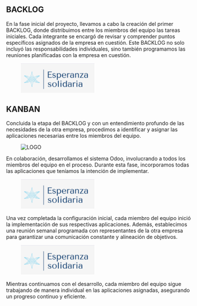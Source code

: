 ## BACKLOG

En la fase inicial del proyecto, llevamos a cabo la creación del primer BACKLOG, donde distribuimos entre los miembros del equipo las tareas iniciales. Cada integrante se encargó de revisar y comprender puntos específicos asignados de la empresa en cuestión. Este BACKLOG no solo incluyó las responsabilidades individuales, sino también programamos las reuniones planificadas con la empresa en cuestión.

<img src="imagenes/ImagenEsperanza.PNG" alt="LOGO" style="fixed: right; margin-left: 40px;" width="200"/>

## KANBAN

Concluida la etapa del BACKLOG y con un entendimiento profundo de las necesidades de la otra empresa, procedimos a identificar y asignar las aplicaciones necesarias entre los miembros del equipo.

<img src="imagenes/1" alt="LOGO" style="fixed: right; margin-left: 40px;" width="200"/>

En colaboración, desarrollamos el sistema Odoo, involucrando a todos los miembros del equipo en el proceso. Durante esta fase, incorporamos todas las aplicaciones que teníamos la intención de implementar.

<img src="imagenes/ImagenEsperanza.PNG" alt="LOGO" style="fixed: right; margin-left: 40px;" width="200"/>


Una vez completada la configuración inicial, cada miembro del equipo inició la implementación de sus respectivas aplicaciones. Además, establecimos una reunión semanal programada con representantes de la otra empresa para garantizar una comunicación constante y alineación de objetivos.

<img src="imagenes/ImagenEsperanza.PNG" alt="LOGO" style="fixed: right; margin-left: 40px;" width="200"/>

Mientras continuamos con el desarrollo, cada miembro del equipo sigue trabajando de manera individual en las aplicaciones asignadas, asegurando un progreso continuo y eficiente.

